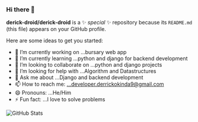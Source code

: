### Hi there 👋


**derick-droid/derick-droid** is a ✨ _special_ ✨ repository because its `README.md` (this file) appears on your GitHub profile.

Here are some ideas to get you started:

- 🔭 I’m currently working on ...bursary web app
- 🌱 I’m currently learning ...python and django for backend development
- 👯 I’m looking to collaborate on ...python and django projects
- 🤔 I’m looking for help with ...Algorithm and Datastructures
- 💬 Ask me about ...Django and backend development
- 📫 How to reach me: ...developer.derrickokinda9@gmail.com
- 😄 Pronouns: ...He/Him
- ⚡ Fun fact: ...I love to solve problems 

![GitHub Stats](https://github-readme-stats.vercel.app/api?username=derick-droid&theme=radical) 
